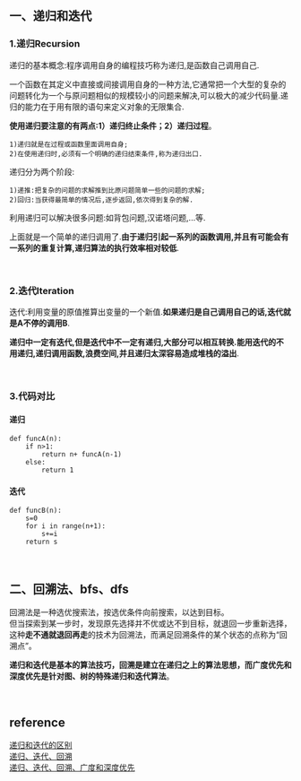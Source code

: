 ## 一、递归和迭代
### 1.递归Recursion
递归的基本概念:程序调用自身的编程技巧称为递归,是函数自己调用自己.

一个函数在其定义中直接或间接调用自身的一种方法,它通常把一个大型的复杂的问题转化为一个与原问题相似的规模较小的问题来解决,可以极大的减少代码量.递归的能力在于用有限的语句来定义对象的无限集合.

**使用递归要注意的有两点:1）递归终止条件；2）递归过程**。
```
1)递归就是在过程或函数里面调用自身;
2)在使用递归时,必须有一个明确的递归结束条件,称为递归出口.
```

递归分为两个阶段:
```
1)递推:把复杂的问题的求解推到比原问题简单一些的问题的求解;
2)回归:当获得最简单的情况后,逐步返回,依次得到复杂的解.
```
利用递归可以解决很多问题:如背包问题,汉诺塔问题,...等.

上面就是一个简单的递归调用了.**由于递归引起一系列的函数调用,并且有可能会有一系列的重复计算,递归算法的执行效率相对较低**.

&nbsp;
### 2.迭代Iteration
迭代:利用变量的原值推算出变量的一个新值.**如果递归是自己调用自己的话,迭代就是A不停的调用B**.

**递归中一定有迭代,但是迭代中不一定有递归,大部分可以相互转换.能用迭代的不用递归,递归调用函数,浪费空间,并且递归太深容易造成堆栈的溢出**.

&nbsp;
### 3.代码对比
#### 递归
```
def funcA(n):
    if n>1:
        return n+ funcA(n-1)
    else:
        return 1
```

#### 迭代
```
def funcB(n):
    s=0
    for i in range(n+1):
        s+=i
    return s
```

&nbsp;
## 二、回溯法、bfs、dfs
回溯法是一种选优搜索法，按选优条件向前搜索，以达到目标。  
但当探索到某一步时，发现原先选择并不优或达不到目标，就退回一步重新选择，这种**走不通就退回再走**的技术为回溯法，而满足回溯条件的某个状态的点称为“回溯点”。

**递归和迭代是基本的算法技巧，回溯是建立在递归之上的算法思想，而广度优先和深度优先是针对图、树的特殊递归和迭代算法**。

&nbsp;

## reference
[递归和迭代的区别](https://blog.csdn.net/swliao/article/details/5337896)  
[递归、迭代、回溯](https://www.jianshu.com/p/48cf12b84526)   
[递归、迭代、回溯、广度和深度优先](https://www.jianshu.com/p/c3d408c3d997)
